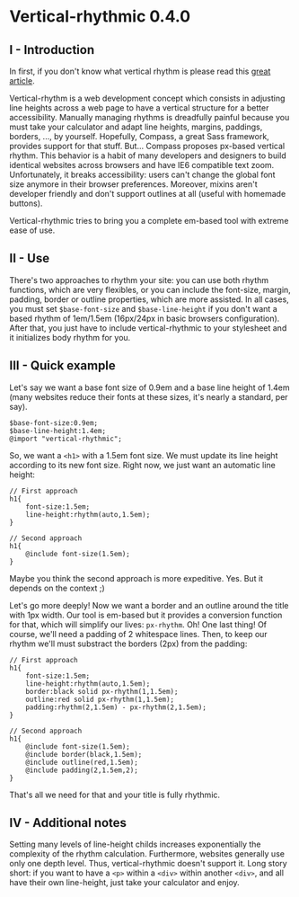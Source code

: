 Vertical-rhythmic 0.4.0
=======================

I - Introduction
----------------

In first, if you don't know what vertical rhythm is please read this [great article](http://24ways.org/2006/compose-to-a-vertical-rhythm).

Vertical-rhythm is a web development concept which consists in adjusting line heights across a web page to have a vertical structure for a better accessibility. Manually managing rhythms is dreadfully painful because you must take your calculator and adapt line heights, margins, paddings, borders, ..., by yourself. Hopefully, Compass, a great Sass framework, provides support for that stuff. But... Compass proposes px-based vertical rhythm. This behavior is a habit of many developers and designers to build identical websites across browsers and have IE6 compatible text zoom. Unfortunately, it breaks accessibility: users can't change the global font size anymore in their browser preferences. Moreover, mixins aren't developer friendly and don't support outlines at all (useful with homemade buttons).

Vertical-rhythmic tries to bring you a complete em-based tool with extreme ease of use.

II - Use
--------

There's two approaches to rhythm your site: you can use both rhythm functions, which are very flexibles, or you can include the font-size, margin, padding, border or outline properties, which are more assisted. In all cases, you must set `$base-font-size` and `$base-line-height` if you don't want a based rhythm of 1em/1.5em (16px/24px in basic browsers configuration). After that, you just have to include vertical-rhythmic to your stylesheet and it initializes body rhythm for you.

III - Quick example
-------------------

Let's say we want a base font size of 0.9em and a base line height of 1.4em (many websites reduce their fonts at these sizes, it's nearly a standard, per say).

	$base-font-size:0.9em;
	$base-line-height:1.4em;
	@import "vertical-rhythmic";

So, we want a `<h1>` with a 1.5em font size. We must update its line height according to its new font size. Right now, we just want an automatic line height:

	// First approach
	h1{
		font-size:1.5em;
		line-height:rhythm(auto,1.5em);
	}

	// Second approach
	h1{
		@include font-size(1.5em);
	}

Maybe you think the second approach is more expeditive. Yes. But it depends on the context ;)

Let's go more deeply! Now we want a border and an outline around the title with 1px width. Our tool is em-based but it provides a conversion function for that, which will simplify our lives: `px-rhythm`. Oh! One last thing! Of course, we'll need a padding of 2 whitespace lines. Then, to keep our rhythm we'll must substract the borders (2px) from the padding:

	// First approach
	h1{
		font-size:1.5em;
		line-height:rhythm(auto,1.5em);
		border:black solid px-rhythm(1,1.5em);
		outline:red solid px-rhythm(1,1.5em);
		padding:rhythm(2,1.5em) - px-rhythm(2,1.5em);
	}

	// Second approach
	h1{
		@include font-size(1.5em);
		@include border(black,1.5em);
		@include outline(red,1.5em);
		@include padding(2,1.5em,2);
	}

That's all we need for that and your title is fully rhythmic.

IV - Additional notes
---------------------

Setting many levels of line-height childs increases exponentially the complexity of the rhythm calculation. Furthermore, websites generally use only one depth level. Thus, vertical-rhythmic doesn't support it. Long story short: if you want to have a `<p>` within a `<div>` within another `<div>`, and all have their own line-height, just take your calculator and enjoy.
